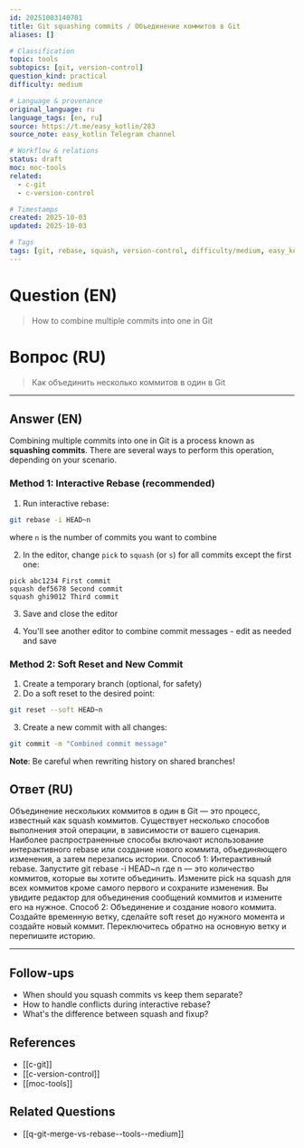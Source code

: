 ```yaml
---
id: 20251003140701
title: Git squashing commits / Объединение коммитов в Git
aliases: []

# Classification
topic: tools
subtopics: [git, version-control]
question_kind: practical
difficulty: medium

# Language & provenance
original_language: ru
language_tags: [en, ru]
source: https://t.me/easy_kotlin/283
source_note: easy_kotlin Telegram channel

# Workflow & relations
status: draft
moc: moc-tools
related:
  - c-git
  - c-version-control

# Timestamps
created: 2025-10-03
updated: 2025-10-03

# Tags
tags: [git, rebase, squash, version-control, difficulty/medium, easy_kotlin, lang/ru, tools]
---
```


# Question (EN)
> How to combine multiple commits into one in Git

# Вопрос (RU)
> Как объединить несколько коммитов в один в Git

---

## Answer (EN)

Combining multiple commits into one in Git is a process known as **squashing commits**. There are several ways to perform this operation, depending on your scenario.

### Method 1: Interactive Rebase (recommended)

1. Run interactive rebase:
```bash
git rebase -i HEAD~n
```
where `n` is the number of commits you want to combine

2. In the editor, change `pick` to `squash` (or `s`) for all commits except the first one:
```
pick abc1234 First commit
squash def5678 Second commit
squash ghi9012 Third commit
```

3. Save and close the editor

4. You'll see another editor to combine commit messages - edit as needed and save

### Method 2: Soft Reset and New Commit

1. Create a temporary branch (optional, for safety)
2. Do a soft reset to the desired point:
```bash
git reset --soft HEAD~n
```
3. Create a new commit with all changes:
```bash
git commit -m "Combined commit message"
```

**Note**: Be careful when rewriting history on shared branches!

## Ответ (RU)

Объединение нескольких коммитов в один в Git — это процесс, известный как squash коммитов. Существует несколько способов выполнения этой операции, в зависимости от вашего сценария. Наиболее распространенные способы включают использование интерактивного rebase или создание нового коммита, объединяющего изменения, а затем перезапись истории. Способ 1: Интерактивный rebase. Запустите git rebase -i HEAD~n где n — это количество коммитов, которые вы хотите объединить. Измените pick на squash для всех коммитов кроме самого первого и сохраните изменения. Вы увидите редактор для объединения сообщений коммитов и измените его на нужное. Способ 2: Объединение и создание нового коммита. Создайте временную ветку, сделайте soft reset до нужного момента и создайте новый коммит. Переключитесь обратно на основную ветку и перепишите историю.

---

## Follow-ups
- When should you squash commits vs keep them separate?
- How to handle conflicts during interactive rebase?
- What's the difference between squash and fixup?

## References
- [[c-git]]
- [[c-version-control]]
- [[moc-tools]]

## Related Questions
- [[q-git-merge-vs-rebase--tools--medium]]
